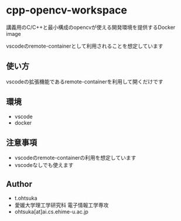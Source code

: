 # cpp-opencv-workspace

講義用のC/C++と最小構成のopencvが使える開発環境を提供するDocker image

vscodeのremote-containerとして利用されることを想定しています


## 使い方
vscodeの拡張機能であるremote-containerを利用して開くだけです


## 環境

* vscode
* docker


## 注意事項
- vscodeのremote-containerの利用を想定しています
- vscodeなしでも使えます


## Author

* t.ohtsuka
* 愛媛大学理工学研究科 電子情報工学専攻
* ohtsuka[at]ai.cs.ehime-u.ac.jp
